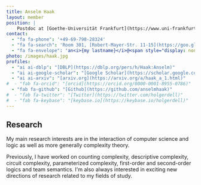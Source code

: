 ```yaml
---
title: Anselm Haak
layout: member
position: |
    Postdoc at [Goethe-Universität Frankfurt](https://www.uni-frankfurt.de)
contact:
  - "fa fa-phone": '+49-69-798-28324'
  - "fa fa-search": 'Room 301, [Robert-Mayer-Str. 11-15](https://goo.gl/maps/h7xTTc3xG7GRQ9wn7)'
  - "fa fa-envelope": 'an<i>{my lastname}</i>@<span style="display: none;">ignoreme-</span><span>em.uni-frankfurt.de</span>'
photo: /images/haak.jpg
profiles:
  - "ai ai-dblp": "[DBLP](https://dblp.org/pers/h/Haak:Anselm)"
  - "ai ai-google-scholar": "[Google Scholar](https://scholar.google.com/citations?user=yMUGy6UAAAAJ)"
  - "ai ai-arxiv": "[arxiv.org](https://arxiv.org/a/haak_a_1.html)"
#  - "fab fa-orcid": "[orcid](https://orcid.org/0000-0001-8955-0786)"
  - "fab fa-github": "[Github](https://github.com/anselmhaak)"
#  - "fab fa-twitter": "[Twitter](https://twitter.com/holgerdell)"
#  - "fab fa-keybase": "[keybase.io](https://keybase.io/holgerdell)"
---
```


## <i class="fas fa-flask"></i> Research

My main research interests are in the interaction of computer science and logic as well as more generally complexity theory.

Previously, I have worked on counting complexity, descriptive complexity, circuit complexity, parameterized complexity, first-order and second-order logics and team semantics.
I'm also always interested in exciting new directions of research related to my fields of study.

<!--
# computer science and logic
#   >descriptive complexity
#   >data complexity of different problems in logics
# complexity theory
#   >parameterized complexity

# on the "logics"-side: worked with first- and second-order logic as well as first-order team logics
# on the complexity-side: counting complexity, circuit complexity, parameterized complexity
-->
